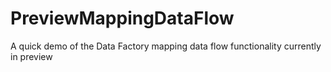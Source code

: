 # PreviewMappingDataFlow
A quick demo of the Data Factory mapping data flow functionality currently in preview
